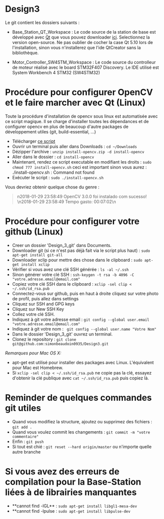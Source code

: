 # Design3

Le git contient les dossiers suivants :

* Base\_Station\_QT\_Workspace :
    Le code source de la station de base est développé avec [Qt](www.qt.io) que vous pouvez downloader [ici](www.qt.io/download). Selectionnez la version open-source. Ne pas oublier de cocher la case Qt 5.10 lors de l'installation, sinon vous n'installerez que l'ide QtCreator sans la bibliothèque. 

* Motor\_Controller\_SW4STM\_Workspace :
    Le code source du controlleur de moteur réalisé avec le board STM32F407 Discovery. Le IDE utilisé est System Workbench 4 STM32 (SW4STM32) 

# Procédure pour configurer OpenCV et le faire marcher avec Qt (Linux)
Toute la procédure d'installation de opencv sous linux est automatisée avec ce script magique. Il se charge d'installer toutes les dépendances et de configurer opencv en plus de beaucoup d'autre packages de développement utiles (git, build-essential, ...)
* Télécharger [ce script](http://rodrigoberriel.com/download/script-install-opencv-3-0-0/)
* Ouvrir un terminal puis aller dans Downloads : `cd ~/Downloads`
* Dézipper l'archive : `unzip install-opencv.zip -d install-opencv`
* Aller dans le dossier : `cd install-opencv`
* Maintenant, rendez ce script executable en modifiant les droits : `sudo chmod 777 install-opencv.sh` ceci est important sinon vous aurez : ./install-opencv.sh : Command not found
* Exécuter le script : `sudo ./install-opencv.sh`

Vous devriez obtenir quelque chose du genre : 
> n2018-01-29 23:58:49 OpenCV 3.0.0 foi instalado com sucesso!
> \n2018-01-29 23:58:49 Tempo gasto: 00:07:02\n



# Procédure pour configurer votre github (Linux)
* Creer un dossier 'Design_3_git' dans Documents.
* Downloader git (si ce n'est pas déjà fait via le script plus haut) : `sudo apt-get install git-all`
* Downloader xclip pour mettre des chose dans le clipboard : `sudo apt-get install xclip`
* Vérifier si vous avez une clé SSH générée : `ls -al ~/.ssh` 
* Sinon générer votre clé SSH : `ssh-keygen -t rsa -b 4096 -C "votre.adresse.email@email.com"`
* Copiez votre clé SSH dans le clipboard : `xclip -sel clip < ~/.ssh/id_rsa.pub`
* Connectez-vous sur github, puis en haut à droite cliquez sur votre photo de profil, puis allez dans settings
* Cliquez sur SSH and GPG keys
* Cliquez sur New SSH Key
* Collez votre clé SSH.
* Indiquez à git votre adresse email : `git config --global user.email "votre.adresse.email@email.com"`
* Indiquez à git votre nom : ` git config --global user.name "Votre Nom"`
* Dans le dossier 'Design_3_git' ouvrez un terminal.
* Clonez le repository : `git clone git@github.com:simonbeaudoin0935/Design3.git`

*Remarques pour Mac OS X:*
* apt-get est utilisé pour installer des packages avec Linux. L'équivalent pour Mac est Homebrew.
* Si `xclip -sel clip < ~/.ssh/id_rsa.pub` ne copie pas la clé, essayez d'obtenir la clé publique avec `cat ~/.ssh/id_rsa.pub` puis copiez là.

# Reminder de quelques commandes git utiles 
* Quand vous modifiez la structure, ajoutez ou supprimez des fichiers : `git add .`
* Quand vous voulez commit les changements : `git commit -m "votre commentaire"`
* Enfin : `git push`
* Si tout est chié : `git reset --hard origin/master` ou n'importe quelle autre branche




# Si vous avez des erreurs de compilation pour la Base-Station liées à de librairies manquantes 
* \*\*cannot find -lGL\*\* : `sudo apt-get install libgl1-mesa-dev`
* \*\*cannot find -lpulse : `sudo apt-get install libpulse-dev`





